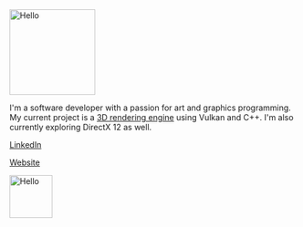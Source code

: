 <a href="https://github.com/azer89/HelloVulkan">
<img width="150" alt="Hello" src="https://github.com/azer89/azer89/assets/790432/a91ace65-e5f3-4123-8ef4-6aee0ec2216b">
</a>


I'm a software developer with a passion for art and graphics programming. My current project is a [3D rendering engine](https://github.com/azer89/HelloVulkan) using Vulkan and C++. I'm also currently exploring DirectX 12 as well.

[LinkedIn](https://www.linkedin.com/in/reza-uw/)

[Website](https://www.reza.graphics/)

<img height="75" alt="Hello" src="https://github.com/azer89/azer89/assets/790432/ea146f25-3344-49fe-a84e-6137845eca90">
